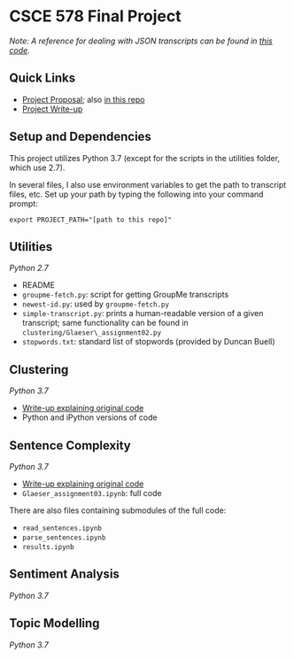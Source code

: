 # CSCE 578 Final Project

*Note: A reference for dealing with JSON transcripts can be found in [this code](clustering/Glaeser_assignment02.py).*

## Quick Links

* [Project Proposal](https://www.overleaf.com/read/nmbpfkzvzjgj); also [in this repo](Glaeser,Quan_Proposal.pdf)
* [Project Write-up](https://www.overleaf.com/read/nmbpfkzvzjgj)

## Setup and Dependencies

This project utilizes Python 3.7 (except for the scripts in the utilities folder, which use 2.7).  

In several files, I also use environment variables to get the path to transcript files, etc. Set up your path by typing the following into your command prompt:
```
export PROJECT_PATH="[path to this repo]"
```

## Utilities

*Python 2.7*

* README
* `groupme-fetch.py`: script for getting GroupMe transcripts
* `newest-id.py`: used by `groupme-fetch.py`
* `simple-transcript.py`: prints a human-readable version of a given transcript; same functionality can be found in `clustering/Glaeser\_assignment02.py`
* `stopwords.txt`: standard list of stopwords (provided by Duncan Buell)

## Clustering

*Python 3.7*

* [Write-up explaining original code](https://www.overleaf.com/read/cwzdnysgycvf)
* Python and iPython versions of code

## Sentence Complexity

*Python 3.7*

* [Write-up explaining original code](https://www.overleaf.com/read/zczwcrsfwjqk)
* `Glaeser_assignment03.ipynb`: full code

There are also files containing submodules of the full code:  
* `read_sentences.ipynb`
* `parse_sentences.ipynb`
* `results.ipynb`

## Sentiment Analysis

*Python 3.7*

## Topic Modelling

*Python 3.7*
